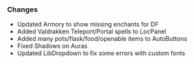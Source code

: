 ### Changes ###

  * Updated Armory to show missing enchants for DF
  * Added Valdrakken Teleport/Portal spells to LocPanel
  * Added many pots/flask/food/openable items to AutoButtons
  * Fixed Shadows on Auras
  * Updated LibDropdown to fix some errors with custom fonts

